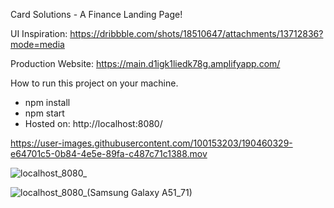 Card Solutions - A Finance Landing Page!

UI Inspiration: https://dribbble.com/shots/18510647/attachments/13712836?mode=media

Production Website: https://main.d1igk1liedk78g.amplifyapp.com/

How to run this project on your machine.

- npm install
- npm start
- Hosted on: http://localhost:8080/

https://user-images.githubusercontent.com/100153203/190460329-e64701c5-0b84-4e5e-89fa-c487c71c1388.mov

![localhost_8080_](https://user-images.githubusercontent.com/100153203/189536351-499c97fc-fc2a-4ba5-a78f-b4601644a456.png)

![localhost_8080_(Samsung Galaxy A51_71)](https://user-images.githubusercontent.com/100153203/190421192-3df0f069-2624-47fc-92c4-af77bb86bd62.png)
